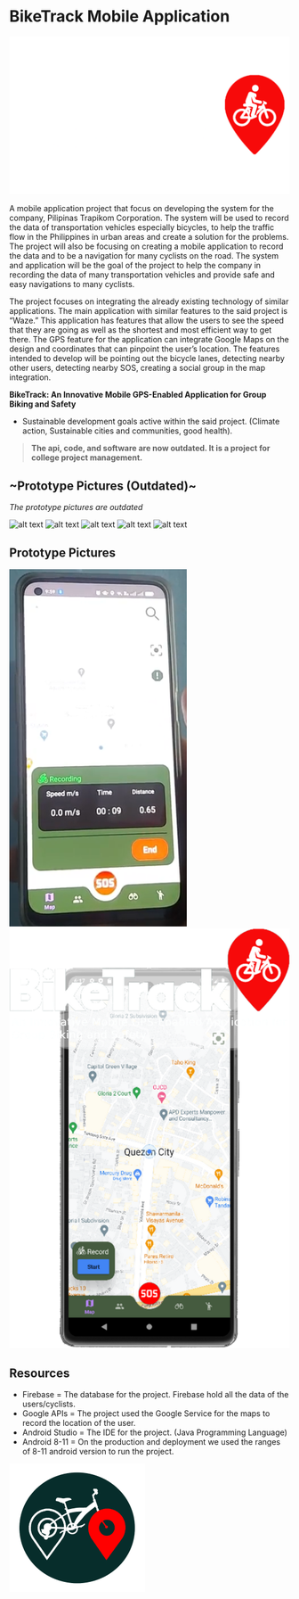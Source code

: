 # BikeTrack Mobile Application

![BikeTrackLogo](logoapp1.png)

A mobile application project that focus on developing the system for the company, Pilipinas Trapikom Corporation. The system will be used to record the data of transportation vehicles 
especially bicycles, to help the traffic flow in the Philippines in urban areas and create a solution for the problems. The project will also be focusing on creating a mobile application 
to record the data and to be a navigation for many cyclists on the road. The system and application will be the goal of the project to help the company in recording the data of many 
transportation vehicles and provide safe and easy navigations to many cyclists.

The project focuses on integrating the already existing technology of similar applications. The main application with similar features to the said project is “Waze.” This application 
has features that allow the users to see the speed that they are going as well as the shortest and most efficient way to get there. The GPS feature for the application can integrate 
Google Maps on the design and coordinates that can pinpoint the user’s location. The features intended to develop will be pointing out the bicycle lanes, detecting nearby other users, 
detecting nearby SOS, creating a social group in the map integration.

**BikeTrack: An Innovative Mobile GPS-Enabled Application for Group Biking and Safety**
- Sustainable development goals active within the said project. (Climate action, Sustainable cities and communities, good health).

> **The api, code, and software are now outdated. It is a project for college project management.**


## ~Prototype Pictures (Outdated)~
*The prototype pictures are outdated*

![alt text](prototype1.png)
![alt text](prototype2.png)
![alt text](prototype3.png)
![alt text](prototype4.png)
![alt text](prototype5.png)

## Prototype Pictures

![realpictures](realprototype2.png)
![realpictures](realprototype3.png)

## Resources
- Firebase = The database for the project. Firebase hold all the data of the users/cyclists.
- Google APIs = The project used the Google Service for the maps to record the location of the user.
- Android Studio = The IDE for the project. (Java Programming Language)
- Android 8-11 = On the production and deployment we used the ranges of 8-11 android version to run the project.


![Ride with BikeTrack](logoapp.png)

